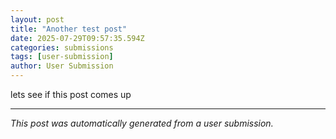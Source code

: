 ```yaml
---
layout: post
title: "Another test post"
date: 2025-07-29T09:57:35.594Z
categories: submissions
tags: [user-submission]
author: User Submission
---
```


lets see if this post comes up


---
*This post was automatically generated from a user submission.*
